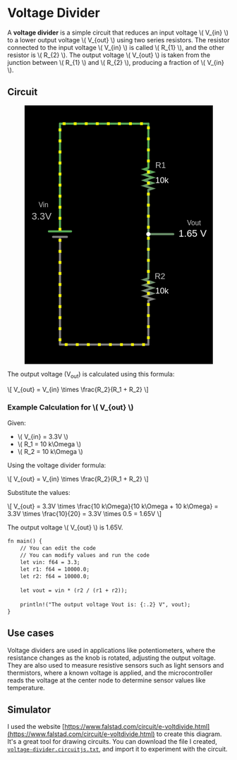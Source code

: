 # Voltage Divider

A **voltage divider** is a simple circuit that reduces an input voltage \\( V_{in} \\) to a lower output voltage \\( V_{out} \\) using two series resistors. The resistor connected to the input voltage \\( V_{in} \\) is called \\( R_{1} \\), and the other resistor is \\( R_{2} \\). The output voltage \\( V_{out} \\) is taken from the junction between \\( R_{1} \\) and \\( R_{2} \\), producing a fraction of \\( V_{in} \\).

## Circuit

<img style="display: block; margin: auto;" alt="pico2" src="./images/voltage-divider.png"/>

The output voltage (V<sub>out</sub>) is calculated using this formula:

\\[
V_{out} = V_{in} \times \frac{R_2}{R_1 + R_2}
\\]

### Example Calculation for \\( V_{out} \\)

Given:
- \\( V_{in} = 3.3V \\)
- \\( R_1 = 10 k\Omega \\)
- \\( R_2 = 10 k\Omega \\)

Using the voltage divider formula:

\\[
V_{out} = V_{in} \times \frac{R_2}{R_1 + R_2}
\\]

Substitute the values:

\\[
V_{out} = 3.3V \times \frac{10 k\Omega}{10 k\Omega + 10 k\Omega} = 3.3V \times \frac{10}{20} = 3.3V \times 0.5 = 1.65V
\\]


The output voltage \\( V_{out} \\) is 1.65V.


```rust,editable
fn main() {
    // You can edit the code
    // You can modify values and run the code 
    let vin: f64 = 3.3;
    let r1: f64 = 10000.0;
    let r2: f64 = 10000.0;

    let vout = vin * (r2 / (r1 + r2));

    println!("The output voltage Vout is: {:.2} V", vout);
}
```

## Use cases

Voltage dividers are used in applications like potentiometers, where the resistance changes as the knob is rotated, adjusting the output voltage. They are also used to measure resistive sensors such as light sensors and thermistors, where a known voltage is applied, and the microcontroller reads the voltage at the center node to determine sensor values like temperature.


## Simulator

I used the website [https://www.falstad.com/circuit/e-voltdivide.html](https://www.falstad.com/circuit/e-voltdivide.html) to create this diagram. It's a great tool for drawing circuits. You can download the file I created, [`voltage-divider.circuitjs.txt`](./voltage-divider.circuitjs.txt), and import it to experiment with the circuit.
